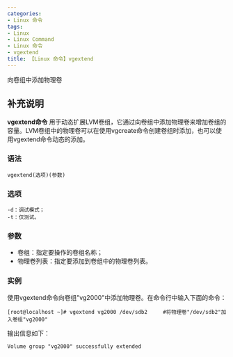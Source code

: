 ```yaml
---
categories:
- Linux 命令
tags:
- Linux
- Linux Command
- Linux 命令
- vgextend
title: 【Linux 命令】vgextend
---
```


向卷组中添加物理卷

## 补充说明

**vgextend命令** 用于动态扩展LVM卷组，它通过向卷组中添加物理卷来增加卷组的容量。LVM卷组中的物理卷可以在使用vgcreate命令创建卷组时添加，也可以使用vgextend命令动态的添加。

###  语法

```shell
vgextend(选项)(参数)
```

###  选项

```shell
-d：调试模式；
-t：仅测试。
```

###  参数

*   卷组：指定要操作的卷组名称；
*   物理卷列表：指定要添加到卷组中的物理卷列表。

###  实例

使用vgextend命令向卷组"vg2000"中添加物理卷。在命令行中输入下面的命令：

```shell
[root@localhost ~]# vgextend vg2000 /dev/sdb2     #将物理卷"/dev/sdb2"加入卷组"vg2000"
```

输出信息如下：

```shell
Volume group "vg2000" successfully extended
```


<!-- Linux命令行搜索引擎：https://jaywcjlove.github.io/linux-command/ -->